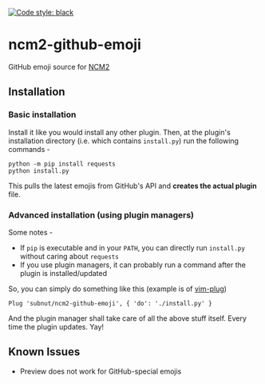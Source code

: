 [![Code style: black](https://img.shields.io/badge/code%20style-black-000000.svg)](https://github.com/psf/black)
# ncm2-github-emoji
GitHub emoji source for [NCM2](https://github.com/ncm2/ncm2)

## Installation

### Basic installation

Install it like you would install any other plugin. Then, at the plugin's installation directory (i.e. which contains `install.py`) run the following commands -
```
python -m pip install requests
python install.py
```

This pulls the latest emojis from GitHub's API and **creates the actual plugin** file.

### Advanced installation (using plugin managers)

Some notes -
* If `pip` is executable and in your `PATH`, you can directly run `install.py` without caring about `requests`
* If you use plugin managers, it can probably run a command after the plugin is installed/updated

So, you can simply do something like this (example is of [vim-plug](https://github.com/junegunn/vim-plug))
```
Plug 'subnut/ncm2-github-emoji', { 'do': './install.py' }
```

And the plugin manager shall take care of all the above stuff itself. Every time the plugin updates. Yay!

## Known Issues
* Preview does not work for GitHub-special emojis
